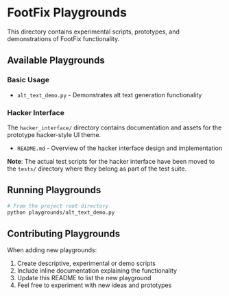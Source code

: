 # FootFix Playgrounds

This directory contains experimental scripts, prototypes, and demonstrations of FootFix functionality.

## Available Playgrounds

### Basic Usage
- `alt_text_demo.py` - Demonstrates alt text generation functionality

### Hacker Interface
The `hacker_interface/` directory contains documentation and assets for the prototype hacker-style UI theme.

- `README.md` - Overview of the hacker interface design and implementation

**Note**: The actual test scripts for the hacker interface have been moved to the `tests/` directory where they belong as part of the test suite.

## Running Playgrounds

```bash
# From the project root directory
python playgrounds/alt_text_demo.py
```

## Contributing Playgrounds

When adding new playgrounds:
1. Create descriptive, experimental or demo scripts
2. Include inline documentation explaining the functionality
3. Update this README to list the new playground
4. Feel free to experiment with new ideas and prototypes